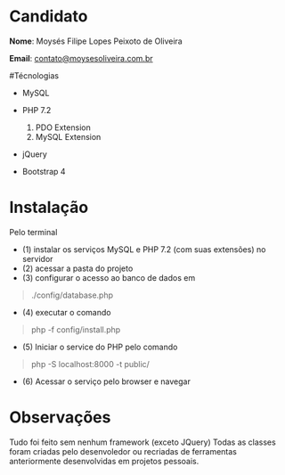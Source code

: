 # Candidato

**Nome**: Moysés Filipe Lopes Peixoto de Oliveira

**Email**: contato@moysesoliveira.com.br

#Técnologias 
 - MySQL
 - PHP 7.2
    1. PDO Extension
    2. MySQL Extension
    
 - jQuery
 - Bootstrap 4
 
# Instalação

 Pelo terminal
  - (1) instalar os serviços MySQL e PHP 7.2 (com suas extensões) no servidor
  - (2) acessar a pasta do projeto
  - (3) configurar o acesso ao banco de dados em 
  > ./config/database.php
  - (4) executar o comando
  > php -f config/install.php
  - (5) Iniciar o service do PHP pelo comando
 > php -S localhost:8000 -t public/
  - (6) Acessar o serviço pelo browser e navegar

# Observações
Tudo foi feito sem nenhum framework (exceto JQuery)
Todas as classes foram criadas pelo desenvoledor
ou recriadas de ferramentas anteriormente 
desenvolvidas em projetos pessoais.